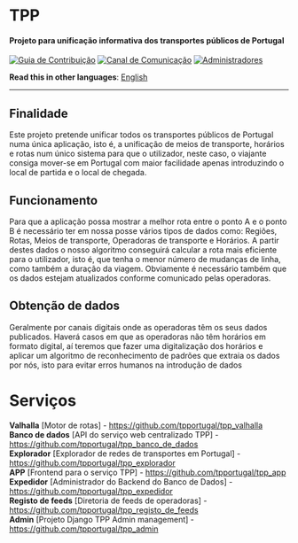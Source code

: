 # TPP
#### Projeto para unificação informativa dos transportes públicos de Portugal

[![Guia de Contribuição](https://img.shields.io/badge/%E2%9D%A4-Guia%20de%20contribui%C3%A7%C3%A3o-blue.svg)](https://github.com/tpportugal/tpp/blob/master/CONTRIBUTING.md)
[![Canal de Comunicação](https://img.shields.io/badge/Canal%20de%20Comunica%C3%A7%C3%A3o-Slack-orange.svg)]((https://join.slack.com/t/tpportugal/shared_invite/enQtMzEwOTI3ODg0MDk2LTZmNjYxOWVmZTBkN2EwNWUzMGFhOGQ2MWM0YmQ4NGUxMTU1ZjcwMDQxMDljMzU0Njg0ODcwOGIyODUxMjIzNmI))
[![Administradores](https://img.shields.io/badge/Administradores-3-red.svg)](https://github.com/tpportugal/tpp/blob/master/ADMINS.md) 
  
**Read this in other languages**: [English](https://github.com/tpportugal/tpp/blob/master/README_EN.md)
***

## Finalidade

Este projeto pretende unificar todos os transportes públicos de Portugal numa única aplicação, isto é, a unificação de meios de transporte, horários e rotas num único sistema para que o utilizador, neste caso, o viajante consiga mover-se em Portugal com maior facilidade apenas introduzindo o local de partida e o local de chegada.

## Funcionamento

Para que a aplicação possa mostrar a melhor rota entre o ponto A e o ponto B é necessário ter em nossa posse vários tipos de dados como: Regiões, Rotas, Meios de transporte, Operadoras de transporte e Horários. A partir destes dados o nosso algoritmo conseguirá calcular a rota mais eficiente para o utilizador, isto é, que tenha o menor número de mudanças de linha, como também a duração da viagem. Obviamente é necessário também que os dados estejam atualizados conforme comunicado pelas operadoras.

## Obtenção de dados

Geralmente por canais digitais onde as operadoras têm os seus dados publicados. Haverá casos em que as operadoras não têm horários em formato digital, aí teremos que fazer uma digitalização dos horários e aplicar um algoritmo de reconhecimento de padrões que extraia os dados por nós, isto para evitar erros humanos na introdução de dados

# Serviços

**Valhalla** [Motor de rotas] - https://github.com/tpportugal/tpp_valhalla  
**Banco de dados** [API do serviço web centralizado TPP] - https://github.com/tpportugal/tpp_banco_de_dados  
**Explorador** [Explorador de redes de transportes em Portugal] - https://github.com/tpportugal/tpp_explorador  
**APP** [Frontend para o serviço TPP] - https://github.com/tpportugal/tpp_app  
**Expedidor** [Administrador do Backend do Banco de Dados] - https://github.com/tpportugal/tpp_expedidor  
**Registo de feeds** [Diretoria de feeds de operadoras] - https://github.com/tpportugal/tpp_registo_de_feeds  
**Admin** [Projeto Django TPP Admin management] - https://github.com/tpportugal/tpp_admin  
